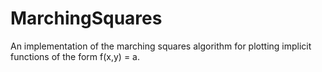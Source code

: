 # MarchingSquares
An implementation of the marching squares algorithm for plotting implicit functions of the form f(x,y) = a.
